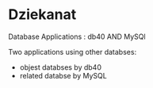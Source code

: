 # Dziekanat
Database Applications :  db40   AND   MySQl

Two applications using other databses:
- objest databses by   db40
- related databse by    MySQL
